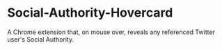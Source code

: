 Social-Authority-Hovercard
==========================

A Chrome extension that, on mouse over, reveals any referenced Twitter user's Social Authority.